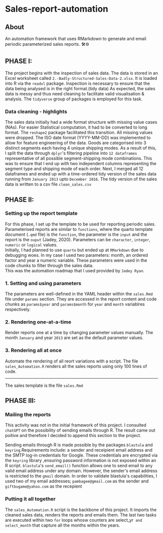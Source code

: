 # Sales-report-automation
## About
An automation framework that uses RMarkdown to generate and email periodic parameterized sales reports. 🛠⚙    


## PHASE I:
The project begins with the inspection of sales data. The data is stored in an Excel worksheet called `2.-Badly-Structured-Sales-Data-2.xlsx`. 
It is loaded into R via the `readxl` package.
Inspection is necessary to ensure that the data being analysed is in the right format.(tidy data) 
As expected, the sales data is messy and thus need cleaning to facilitate valid visualisation & analysis.
The `tidyverse` group of packages is employed for this task.  

### Data cleaning - highlights
The sales data initially had a wide format structure with missing value cases (NAs). 
For easier Statistical computation, it had to be converted to long format. The `reshape2` package facilitated this transition. All missing values were dropped.
The ISO date format (YYYY-MM-DD) was implemented to allow for feature engineering of the data.
Goods are categorised into 3 distinct segments each having 4 unique shipping modes. 
As a result of this, I split the data through `dplyr`'s filtering pipeline into `12 dataframes` representative of all possible segment-shipping mode combinations.
This was to ensure that I end up with two independent columns representing the segment type and shipping mode of each order.
Next, I merged all 12 dataframes and ended up with a time-ordered tidy version of the sales data running from `January 2013` upto `December 2016`. 
The tidy version of the sales data is written to a csv file `clean_sales.csv`


## PHASE II:
### Setting up the report template
For this phase, I set up the template to be used for reporting periodic sales. Parameterised reports are similar to `functions`, where the quarto template document (`.qmd` file)
is the `function`, the parameter is the `input` and the report is the `ouput` (Jadey, 2020). 
Parameters can be `character`, `integer`, `numeric` or `logical` values.  
Initially, I had planned to use `quarto` but ended up at `RMarkdown` due to debugging woes.
In my case I used two parameters: month, an ordered factor and year a numeric variable. These parameters were used in the code chunks to filter through the sales data.     
This was the automation roadmap that I used provided by `Jadey Ryan`.

### 1. Setting and using parameters
The parameters are well-defined in the YAML header within the `sales.Rmd` file under `params` section. 
They are accessed in the report content and code chunks as `params$year` and `params$month` for `year` and `month` variablres respectively.

### 2. Rendering one-at-a-time
Render reports one at a time by changing parameter values manually. The month `January` and year `2013` are set as the default parameter values.

### 3. Rendering all at once
Automate the rendering of all reort variations with a script. The file `sales_Automation.R` renders all the sales reports using only 100 lines of code.

****

The sales template is the file `sales.Rmd`  

## PHASE III:
### Mailing the reports
This activity was not in the initial framework of this project. I consulted `chatGPT` on the possibility of sending emails through R. 
The result came out poitive and therefore I decided to append this section to the project.

Sending emails through R is made possible by the packages `blastula` and `keyring`.Requirements include: a sender and receipient email address and the SMTP log-in credentials for Google.
These credentials are encrypted via the `keyring` library ,ensuring password information is not exposed within an R script.
`blastula`'s `send_email()` function allows one to send email to any valid email address under any domain. However, the sender's email address is restricted to the `gmail` domain.
In order to validate blastula's capabilities, I used two of my email addresses; `pambagee@gmail.com` as the sender and `giftbugame@yahoo.com` as the recepient 

### Putting it all together
The `sales_Automation.R` script is the backbone of this project. It imports the cleaned sales data, renders the reports and emails them. 
The last two tasks are executed within two `for` loops whosw counters are select_yr` and select_month` that capture all the months within the years.  
